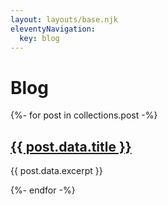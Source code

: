 ```yaml
---
layout: layouts/base.njk
eleventyNavigation:
  key: blog
---
```

# Blog


<aside>
  {%- for post in collections.post -%}
  <article>
    <a href="{{ post.url }}"><h2>{{ post.data.title }}</h2></a>
    <p>{{ post.data.excerpt }}</p>
  </article>
  {%- endfor -%}
</aside>

